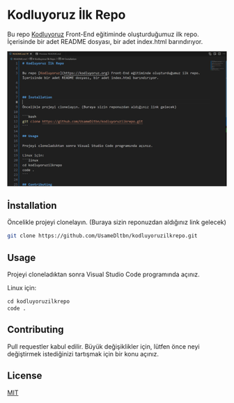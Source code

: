 # Kodluyoruz İlk Repo

Bu repo [Kodluyoruz](https://kodluyoruz.org) Front-End eğitiminde oluşturduğumuz ilk repo. İçerisinde bir adet README dosyası, bir adet index.html barındırıyor.

![image](https://raw.githubusercontent.com/UsameDltbn/kodluyoruzilkrepo/d5cbab84fe9223cf2eafa739aae63fb13c757e87/ilk%20repo.png)

## İnstallation

Öncelikle projeyi clonelayın. (Buraya sizin reponuzdan aldığınız link gelecek)

```bash
git clone https://github.com/UsameDltbn/kodluyoruzilkrepo.git
```

## Usage

Projeyi cloneladıktan sonra Visual Studio Code programında açınız.

Linux için:
```linux
cd kodluyoruzilkrepo 
code .
```

## Contributing

Pull requestler kabul edilir. Büyük değişiklikler için, lütfen önce neyi değiştirmek istediğinizi tartışmak için bir konu açınız.


## License
[MIT](https://https://choosealicense.com/licenses/mit/)
